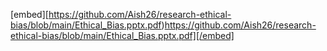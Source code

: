 [embed][https://github.com/Aish26/research-ethical-bias/blob/main/Ethical_Bias.pptx.pdf)https://github.com/Aish26/research-ethical-bias/blob/main/Ethical_Bias.pptx.pdf][/embed]
